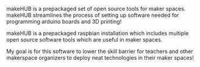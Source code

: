makeHUB is a prepackaged set of open source tools for maker spaces. makeHUB streamlines the process of setting up software needed for programming arduino boards and 3D printing!

makeHUB is a prepackaged raspbian installation which includes multiple open source software tools which are useful in maker spaces.

My goal is for this software to lower the skill barrier for teachers and other makerspace organizers to deploy neat technologies in their maker spaces!
